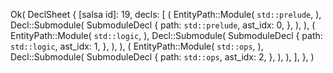Ok(
    DeclSheet {
        [salsa id]: 19,
        decls: [
            (
                EntityPath::Module(
                    `std::prelude`,
                ),
                Decl::Submodule(
                    SubmoduleDecl {
                        path: `std::prelude`,
                        ast_idx: 0,
                    },
                ),
            ),
            (
                EntityPath::Module(
                    `std::logic`,
                ),
                Decl::Submodule(
                    SubmoduleDecl {
                        path: `std::logic`,
                        ast_idx: 1,
                    },
                ),
            ),
            (
                EntityPath::Module(
                    `std::ops`,
                ),
                Decl::Submodule(
                    SubmoduleDecl {
                        path: `std::ops`,
                        ast_idx: 2,
                    },
                ),
            ),
        ],
    },
)